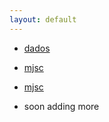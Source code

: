 ```yaml
---
layout: default
---
```

- [dados](./reverse/dados)
- [mjsc](./reverse/mjsc)
- [mjsc](./reverse/printer)

- soon adding more



